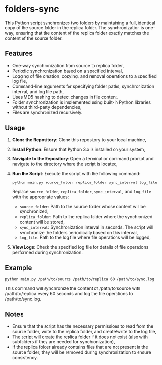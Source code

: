 # folders-sync

This Python script synchronizes two folders by maintaining a full, identical copy of the source folder in the replica folder. The synchronization is one-way, ensuring that the content of the replica folder exactly matches the content of the source folder.

## Features

- One-way synchronization from source to replica folder,
- Periodic synchronization based on a specified interval,
- Logging of file creation, copying, and removal operations to a specified log file,
- Command-line arguments for specifying folder paths, synchronization interval, and log file path,
- Uses MD5 hashing to detect changes in file content,
- Folder synchronization is implemented using built-in Python libraries without third-party dependencies,
- Files are synchronized recursively.

## Usage

1. **Clone the Repository**: Clone this repository to your local machine,

2. **Install Python**: Ensure that Python 3.x is installed on your system,

3. **Navigate to the Repository**: Open a terminal or command prompt and navigate to the directory where the script is located,

4. **Run the Script**: Execute the script with the following command:

    ```bash
    python main.py source_folder replica_folder sync_interval log_file
    ```

    Replace `source_folder`, `replica_folder`, `sync_interval`, and `log_file` with the appropriate values:

    - `source_folder`: Path to the source folder whose content will be synchronized,
    - `replica_folder`: Path to the replica folder where the synchronized content will be stored,
    - `sync_interval`: Synchronization interval in seconds. The script will synchronize the folders periodically based on this interval,
    - `log_file`: Path to the log file where file operations will be logged,

5. **View Logs**: Check the specified log file for details of file operations performed during synchronization.

## Example

```bash
python main.py /path/to/source /path/to/replica 60 /path/to/sync.log
```

This command will synchronize the content of /path/to/source with /path/to/replica every 60 seconds and log the file operations to /path/to/sync.log.


## Notes

- Ensure that the script has the necessary permissions to read from the source folder, write to the replica folder, and create/write to the log file,
- The script will create the replica folder if it does not exist (also with subfolders if they are needed for synchronization),
- If the replica folder already contains files that are not present in the source folder, they will be removed during synchronization to ensure consistency.
